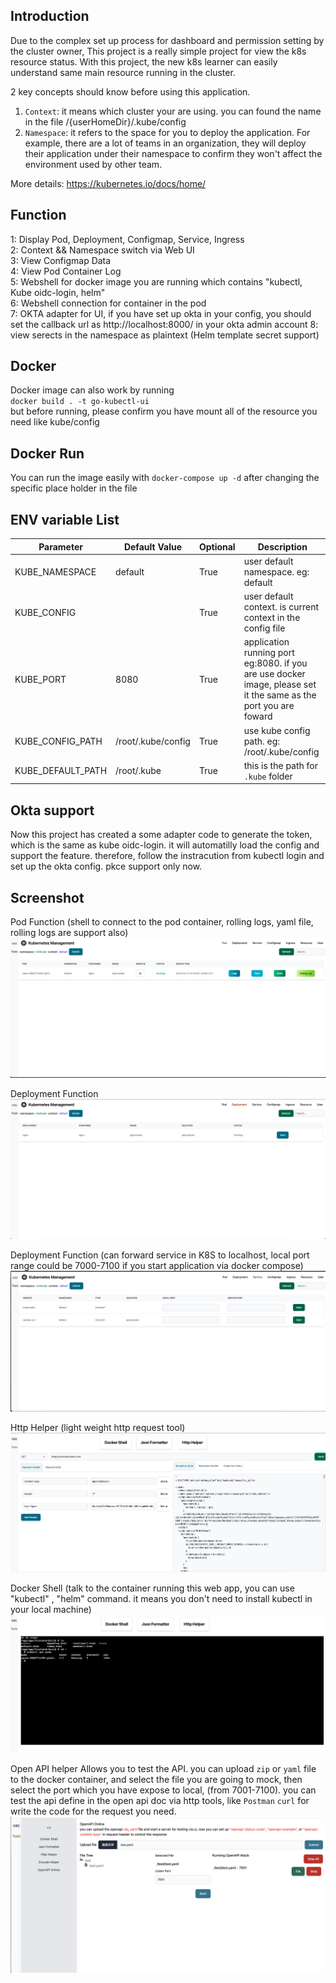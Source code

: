 ## Introduction  
Due to the complex set up process for dashboard and permission setting by the cluster owner, This project is a really simple project for view the k8s resource status. With this project, the new k8s learner can easily understand same main resource running in the cluster.

2 key concepts should know before using this application.  

1. `Context`: it means which cluster your are using. you can found the name in the file /{userHomeDir}/.kube/config 
2. `Namespace`: it refers to the space for you to deploy the application. For example, there are a lot of teams in an organization, they will deploy their application under their namespace to confirm they won't affect the environment used by other team.  

More details: https://kubernetes.io/docs/home/

## Function  
1: Display Pod, Deployment, Configmap, Service, Ingress  
2: Context && Namespace switch via Web UI  
3: View Configmap Data  
4: View Pod Container Log  
5: Webshell for docker image you are running which contains "kubectl, Kube oidc-login, helm"  
6: Webshell connection for container in the pod  
7: OKTA adapter for UI, if you have set up okta in your config, you should set the callback url as http://localhost:8000/ in your okta admin account
8: view serects in the namespace as plaintext (Helm template secret support)

## Docker

Docker image can also work by running   
`docker build . -t go-kubectl-ui`  
but before running, please confirm you have mount all of the resource you need like kube/config

## Docker Run
You can run the image easily with `docker-compose up -d` after changing the specific place holder in the file


## ENV variable List
| Parameter         | Default Value      | Optional | Description                                  |
|-------------------|--------------------|----------|----------------------------------------------|
| KUBE_NAMESPACE    | default            | True     | user default namespace. eg: default          |
| KUBE_CONFIG       |                    | True     | user default context. is current context in the config file     |
| KUBE_PORT         | 8080               | True     | application running port eg:8080.  if you are use docker image, please set it the same as the port you are foward  |
| KUBE_CONFIG_PATH  | /root/.kube/config | True     | use kube config path. eg: /root/.kube/config  |
| KUBE_DEFAULT_PATH | /root/.kube        | True     | this is the path for  `.kube` folder          |  



## Okta support
Now this project has created a some adapter code to generate the token, which is the same as kube oidc-login. it will automatilly load the config and support the feature. therefore, follow the instracution from kubectl login and set up the okta config. pkce support only now.


## Screenshot
Pod Function (shell to connect to the pod container, rolling logs, yaml file, rolling logs are support also)
![screenshot](./screenshot/pod.png)


Deployment Function
![screenshot](./screenshot/deployment.png)

Deployment Function (can forward service in K8S to localhost, local port range could be 7000-7100 if you start application via docker compose)
![screenshot](./screenshot/service.png)

Http Helper (light weight http request tool)
![screenshot](./screenshot/http%20helper.png)

Docker Shell (talk to the container running this web app, you can use "kubectl" , "helm" command. it means you don't need to install kubectl in your local machine)
![screenshot](./screenshot/docker%20shell.png)

Open API helper Allows you to test the API. you can upload `zip` or `yaml` file to the docker container, and select the file you are going to mock, then select the port which you have expose to local, (from 7001-7100). you can test the api define in the open api doc via http tools, like `Postman` `curl` for write the code for the request you need.
![screenshot](./screenshot/openapi%20helper.png)


